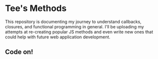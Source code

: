 <h1>Tee's Methods</h1>

<p>This repository is documenting my journey to understand callbacks, closures, and functional programming in general.  
I'll be uploading my attempts at re-creating popular JS methods and even write new ones that could help with future 
web application development.</p>

<h2> Code on!</h2>
